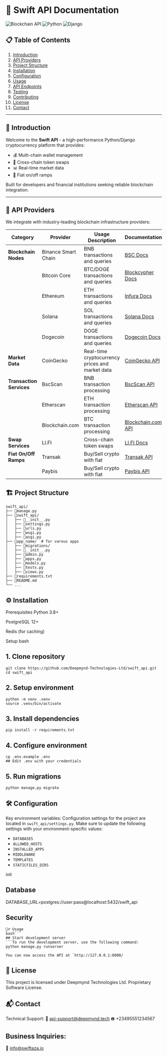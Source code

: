 # 🚀 Swift API Documentation

![Blockchain API](https://img.shields.io/badge/Blockchain-API-brightgreen) 
![Python](https://img.shields.io/badge/Python-3.8+-blue) 
![Django](https://img.shields.io/badge/Django-3.2+-green)

## 📋 Table of Contents
1. [Introduction](#-introduction)
2. [API Providers](#-api-providers)
3. [Project Structure](#-project-structure)
4. [Installation](#-installation)
5. [Configuration](#-configuration)
6. [Usage](#-usage)
7. [API Endpoints](#-api-endpoints)
8. [Testing](#-testing)
9. [Contributing](#-contributing)
10. [License](#-license)
11. [Contact](#-contact)

---

## 🌟 Introduction
Welcome to the **Swift API** - a high-performance Python/Django cryptocurrency platform that provides:

- 💰 Multi-chain wallet management
- 🔄 Cross-chain token swaps
- 📊 Real-time market data
- 💸 Fiat on/off ramps

Built for developers and financial institutions seeking reliable blockchain integration.

---

## 🔗 API Providers
We integrate with industry-leading blockchain infrastructure providers:

| Category          | Provider   | Usage Description | Documentation |
|-------------------|------------|-------------------|---------------|
| **Blockchain Nodes** | Binance Smart Chain | BNB transactions and queries | [BSC Docs](https://docs.binance.org/) |
| | Bitcoin Core | BTC/DOGE transactions and queries | [Blockcypher Docs](https://www.blockcypher.com/dev/) |
| | Ethereum | ETH transactions and queries | [Infura Docs](https://infura.io/docs) |
| | Solana | SOL transactions and queries | [Solana Docs](https://api.mainnet-beta.solana.com/) |
| | Dogecoin | DOGE transactions and queries | [Dogecoin Docs](https://dogechain.info/) |
| **Market Data** | CoinGecko | Real-time cryptocurrency prices and market data | [CoinGecko API](https://www.coingecko.com/en/api/documentation) |
| **Transaction Services** | BscScan | BNB transaction processing | [BscScan API](https://bscscan.com/apis) |
| | Etherscan | ETH transaction processing | [Etherscan API](https://etherscan.io/apis) |
| | Blockchain.com | BTC transaction processing | [Blockchain.com API](https://www.blockchain.com/) |
| **Swap Services** | LI.FI | Cross-chain token swaps | [LI.FI Docs](https://docs.li.fi/) |
| **Fiat On/Off Ramps** | Transak | Buy/Sell crypto with fiat | [Transak API](https://docs.transak.com/) |
| | Paybis | Buy/Sell crypto with fiat | [Paybis API](https://docs.payb.is/docs/about-us) |


## 🏗 Project Structure

```text
swift_api/
├── 📁manage.py
├── 📁swift_api/
│   ├── 📄__init__.py
│   ├── 📄settings.py
│   ├── 📄urls.py
│   ├── 📄wsgi.py
│   ├── 📄asgi.py
├── 📁app_name/  # for varous apps
│   ├── 📁migrations/
│   ├── 📄__init__.py
│   ├── 📄admin.py
│   ├── 📄apps.py
│   ├── 📄models.py
│   ├── 📄tests.py
│   ├── 📄views.py
├── 📄requirements.txt
├── 📄README.md
└── ...
```

## ⚙️ Installation
Prerequisites
Python 3.8+

PostgreSQL 12+

Redis (for caching)

Setup
bash
## 1. Clone repository
```
git clone https://github.com/Deepmynd-Technologies-Ltd/swift_api.git
cd swift_api
```

## 2. Setup environment
```
python -m venv .venv
source .venv/bin/activate
```

## 3. Install dependencies
```
pip install -r requirements.txt
```

## 4. Configure environment
```
cp .env.example .env
## Edit .env with your credentials
```

## 5. Run migrations
```
python manage.py migrate
```

## 🛠 Configuration
Key environment variables:
Configuration settings for the project are located in `swift_api/settings.py`. Make sure to update the following settings with your environment-specific values:

- `DATABASES`
- `ALLOWED_HOSTS`
- `INSTALLED_APPS`
- `MIDDLEWARE`
- `TEMPLATES`
- `STATICFILES_DIRS`

init
## Database
DATABASE_URL=postgres://user:pass@localhost:5432/swift_api

## Security
```SECRET_KEY=your_django_secret
🏃‍♂️ Usage
bash```
## Start development server
```To run the development server, use the following command:
python manage.py runserver

You can now access the API at `http://127.0.0.1:8000/
```

## 📜 License
This project is licensed under Deepmynd Technologies Ltd. Proprietary Software License.

## 📬 Contact
Technical Support:
📧 api-support@deepmynd.tech
☎️ +23495551234567

## Business Inquiries:
📧 info@swiftaza.io
